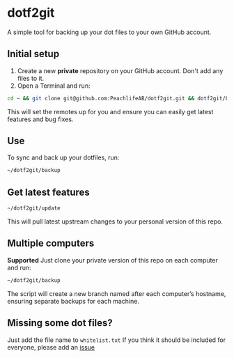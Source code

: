 # dotf2git

A simple tool for backing up your dot files to your own GitHub account.

## Initial setup

1. Create a new **private** repository on your GitHub account. Don't add any files to it.
2. Open a Terminal and run:

```bash
cd ~ && git clone git@github.com:PeachlifeAB/dotf2git.git && dotf2git/backup
```

This will set the remotes up for you and ensure you can easily get latest features and bug fixes.

## Use

To sync and back up your dotfiles, run:

```bash
~/dotf2git/backup
```

## Get latest features

```bash
~/dotf2git/update
```

This will pull latest upstream changes to your personal version of this repo.

## Multiple computers

**Supported**
Just clone your private version of this repo on each computer and run:

```bash
~/dotf2git/backup
```

The script will create a new branch named after each computer’s hostname, ensuring separate backups for each machine.

## Missing some dot files?

Just add the file name to `whitelist.txt`
If you think it should be included for everyone, please add an [issue](https://github.com/PeachlifeAB/dotf2git/issues/new/choose)
